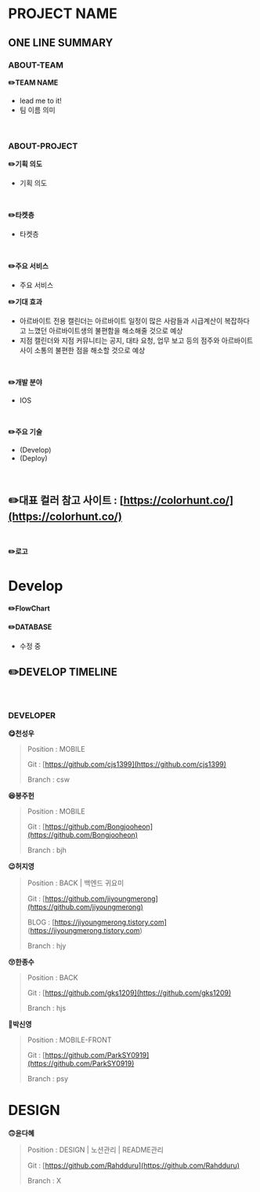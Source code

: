 # PROJECT NAME

## ONE LINE SUMMARY

### ABOUT-TEAM
**✏️TEAM NAME**
- lead me to it!
- 팀 이름 의미
<br>

### ABOUT-PROJECT

**✏️기획 의도**
- 기획 의도
<br>

**✏️타켓층**
- 타켓층
<br>

**✏️주요 서비스**
- 주요 서비스

**✏️기대 효과**
- 아르바이트 전용 캘린더는 아르바이트 일정이 많은 사람들과 시급계산이 복잡하다고 느꼈던 아르바이트생의 불편함을 해소해줄 것으로 예상
- 지점 캘린더와 지점 커뮤니티는 공지, 대타 요청, 업무 보고 등의 점주와 아르바이트 사이 소통의 불편한 점을 해소할 것으로 예상
<br>

**✏️개발 분야**
- IOS
<br>

**✏️주요 기술**
- (Develop)
- (Deploy)
<br>

**✏️대표 컬러**
참고 사이트 : [https://colorhunt.co/](https://colorhunt.co/)
- 

<br>

**✏️로고**


# Develop

**✏️FlowChart**


**✏️DATABASE**
- 수정 중

**✏️DEVELOP TIMELINE**
- 
<br>

### DEVELOPER

**😋천성우**

> Position : MOBILE
> 
> Git : [https://github.com/cjs1399](https://github.com/cjs1399)
> 
> Branch : csw

**😆봉주헌**

> Position : MOBILE
> 
> Git : [https://github.com/Bongjooheon](https://github.com/Bongjooheon)
> 
> Branch : bjh

**😉허지영**

> Position : BACK | 백엔드 귀요미
> 
> Git : [https://github.com/jiyoungmerong](https://github.com/jiyoungmerong)
>
> BLOG : [https://jiyoungmerong.tistory.com] (https://jiyoungmerong.tistory.com)
> 
> Branch : hjy

**😚한종수**

> Position : BACK
> 
> Git : [https://github.com/gks1209](https://github.com/gks1209)
> 
> Branch : hjs

**🤢박신영**

> Position : MOBILE-FRONT
> 
> Git : [https://github.com/ParkSY0919](https://github.com/ParkSY0919)
> 
> Branch : psy

# DESIGN

**🙃윤다혜**

> Position : DESIGN | 노션관리 | README관리
> 
> Git : [https://github.com/Rahdduru](https://github.com/Rahdduru)
> 
> Branch : X
